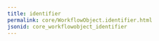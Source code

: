 ```yaml
---
title: identifier
permalink: core/WorkflowObject.identifier.html
jsonid: core_workflowobject_identifier
---
```

